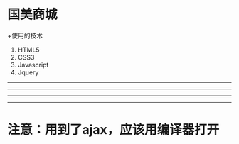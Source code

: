# 国美商城
+使用的技术   
1. HTML5 
2. CSS3  
3. Javascript 
4. Jquery 
-----
****
---
***
# 注意：用到了ajax，应该用编译器打开
